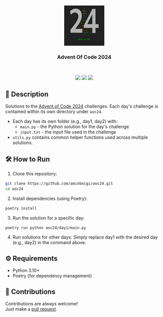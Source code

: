 <p align="center">
    <img src="logo.png" width="128px" height="128px"/>
    <br/>
    <h3 align="center">Advent Of Code 2024</h3>
</p>
<br />

<p align="center">
    <a href="../../issues"><img src="https://img.shields.io/github/issues/aminbeigi/aoc24.svg?style=flat-square" /></a>
    <a href="../../pulls"><img src="https://img.shields.io/github/issues-pr/aminbeigi/aoc24.svg?style=flat-square" /></a>
    <img src="https://img.shields.io/github/license/aminbeigi/aoc24?style=flat-square">
</p>

## 📖 Description

Solutions to the [Advent of Code 2024](https://adventofcode.com/2024) challenges. Each day's challenge is contained within its own directory under `aoc24`.

- Each day has its own folder (e.g., day1, day2) with:
  - `main.py` - the Python solution for the day's challenge
  - `input.txt` - the input file used in the challenge
- `utils.py` contains common helper functions used across multiple solutions.

## 🛠️ How to Run

1. Clone this repository:

```bash
git clone https://github.com/aminbeigi/aoc24.git
cd aoc24
```

2. Install dependencies (using Poetry):

```bash
poetry install
```

3. Run the solution for a specific day:

```bash
poetry run python aoc24/day1/main.py
```

4. Run solutions for other days:
   Simply replace day1 with the desired day (e.g., day2) in the command above.

## ⚙️ Requirements

- Python 3.10+
- Poetry (for dependency management)

## 🎯 Contributions

Contributions are always welcome!  
Just make a [pull request](../../pulls).
